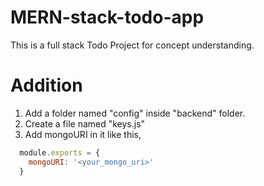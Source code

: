 # MERN-stack-todo-app
This is a full stack Todo Project for concept understanding.

# Addition
1. Add a folder named "config" inside "backend" folder.
2. Create a file named "keys.js"
3. Add mongoURI in it like this,
```javascript
  module.exports = {
    mongoURI: '<your_mongo_uri>'
  }
 
  ```
